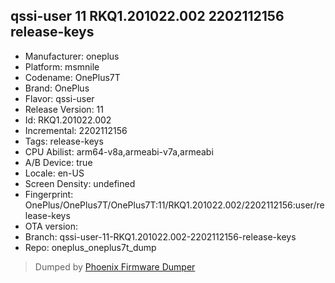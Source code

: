 ## qssi-user 11 RKQ1.201022.002 2202112156 release-keys
- Manufacturer: oneplus
- Platform: msmnile
- Codename: OnePlus7T
- Brand: OnePlus
- Flavor: qssi-user
- Release Version: 11
- Id: RKQ1.201022.002
- Incremental: 2202112156
- Tags: release-keys
- CPU Abilist: arm64-v8a,armeabi-v7a,armeabi
- A/B Device: true
- Locale: en-US
- Screen Density: undefined
- Fingerprint: OnePlus/OnePlus7T/OnePlus7T:11/RKQ1.201022.002/2202112156:user/release-keys
- OTA version: 
- Branch: qssi-user-11-RKQ1.201022.002-2202112156-release-keys
- Repo: oneplus_oneplus7t_dump


>Dumped by [Phoenix Firmware Dumper](https://github.com/DroidDumps/phoenix_firmware_dumper)
